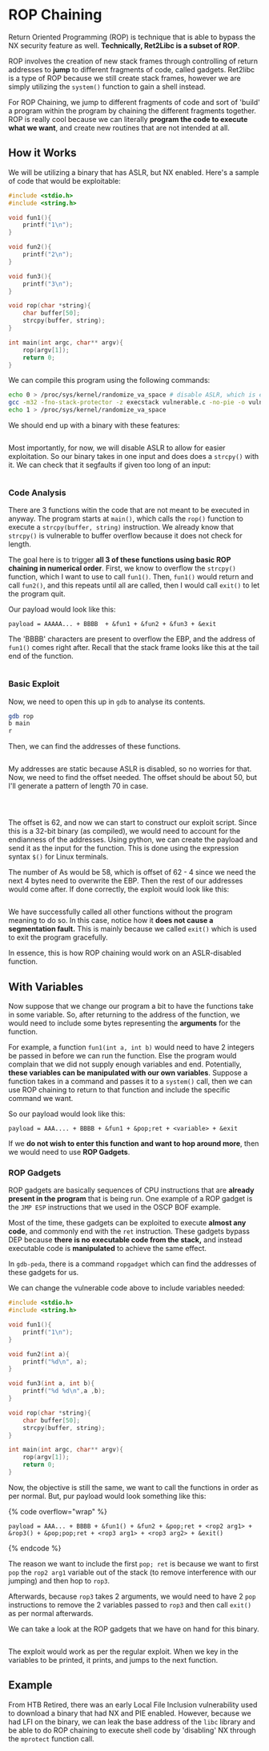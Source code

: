 # ROP Chaining

Return Oriented Programming (ROP) is technique that is able to bypass the NX security feature as well. **Technically, Ret2Libc is a subset of ROP**.&#x20;

ROP involves the creation of new stack frames through controlling of return addresses to **jump** to different fragments of code, called gadgets. Ret2libc is a type of ROP because we still create stack frames, however we are simply utilizing the `system()` function to gain a shell instead. &#x20;

For ROP Chaining, we jump to different fragments of code and sort of 'build' a program within the program by chaining the different fragments together. ROP is really cool because we can literally **program the code to execute what we want**, and create new routines that are not intended at all.&#x20;

## How it Works

We will be utilizing a binary that has ASLR, but NX enabled. Here's a sample of code that would be exploitable:

```c
#include <stdio.h>
#include <string.h>

void fun1(){
	printf("1\n");
}

void fun2(){
	printf("2\n");
}

void fun3(){
	printf("3\n");
}

void rop(char *string){
	char buffer[50];
	strcpy(buffer, string);
}

int main(int argc, char** argv){
	rop(argv[1]);
	return 0;
}
```

We can compile this program using the following commands:

```bash
echo 0 > /proc/sys/kernel/randomize_va_space # disable ASLR, which is enabled by default
gcc -m32 -fno-stack-protector -z execstack vulnerable.c -no-pie -o vuln
echo 1 > /proc/sys/kernel/randomize_va_space
```

We should end up with a binary with these features:

<figure><img src="../.gitbook/assets/image (30).png" alt=""><figcaption></figcaption></figure>

Most importantly, for now, we will disable ASLR to allow for easier exploitation. So our binary takes in one input and does does a `strcpy()` with it. We can check that it segfaults if given too long of an input:

<figure><img src="../.gitbook/assets/image (92).png" alt=""><figcaption></figcaption></figure>

### Code Analysis

There are 3 functions witin the code that are not meant to be executed in anyway. The program starts at `main()`, which calls the `rop()` function to execute a `strcpy(buffer, string)` instruction. We already know that `strcpy()` is vulnerable to buffer overflow because it does not check for length.&#x20;

The goal here is to trigger **all 3 of these functions using basic ROP chaining in numerical order**. First, we know to overflow the `strcpy()` function, which I want to use to call `fun1()`. Then, `fun1()` would return and call `fun2()`, and this repeats until all are called, then I would call `exit()` to let the program quit.

Our payload would look like this:

```
payload = AAAAA... + BBBB  + &fun1 + &fun2 + &fun3 + &exit
```

The 'BBBB' characters are present to overflow the EBP, and the address of `fun1()` comes right after. Recall that the stack frame looks like this at the tail end of the function.

<figure><img src="../.gitbook/assets/image (12).png" alt=""><figcaption></figcaption></figure>

### Basic Exploit

Now, we need to open this up in `gdb` to analyse its contents.

```bash
gdb rop
b main
r
```

Then, we can find the addresses of these functions.

<figure><img src="../.gitbook/assets/image (5) (1).png" alt=""><figcaption></figcaption></figure>

My addresses are static because ASLR is disabled, so no worries for that. Now, we need to find the offset needed. The offset should be about 50, but I'll generate a pattern of length 70 in case.

<figure><img src="../.gitbook/assets/image (90) (2).png" alt=""><figcaption></figcaption></figure>

<figure><img src="../.gitbook/assets/image (3) (1).png" alt=""><figcaption></figcaption></figure>

<figure><img src="../.gitbook/assets/image (11) (1).png" alt=""><figcaption></figcaption></figure>

The offset is 62, and now we can start to construct our exploit script. Since this is a 32-bit binary (as compiled), we would need to account for the endianness of the addresses. Using python, we can create the payload and send it as the input for the function. This is done using the expression syntax `$()` for Linux terminals.

The number of As would be 58, which is offset of 62 - 4 since we need the next 4 bytes need to overwrite the EBP. Then the rest of our addresses would come after. If done correctly, the exploit would look like this:

<figure><img src="../.gitbook/assets/image (98).png" alt=""><figcaption></figcaption></figure>

We have successfully called all other functions without the program meaning to do so. In this case, notice how it **does not cause a segmentation fault.** This is mainly because we called `exit()` which is used to exit the program gracefully.&#x20;

In essence, this is how ROP chaining would work on an ASLR-disabled function.

## With Variables

Now suppose that we change our program a bit to have the functions take in some variable. So, after returning to the address of the function, we would need to include some bytes representing the **arguments** for the function.&#x20;

For example, a function `fun1(int a, int b)` would need to have 2 integers be passed in before we can run the function. Else the program would complain that we did not supply enough variables and end. Potentially, **these variables can be manipulated with our own variables**. Suppose a function takes in a command and passes it to a `system()` call, then we can use ROP chaining to return to that function and include the specific command we want.&#x20;

So our payload would look like this:

```
payload = AAA.... + BBBB + &fun1 + &pop;ret + <variable> + &exit
```

If we **do not wish to enter this function and want to hop around more**, then we would need to use **ROP Gadgets**.

### ROP Gadgets

ROP gadgets are basically sequences of CPU instructions that are **already present in the program** that is being run. One example of a ROP gadget is the `JMP ESP` instructions that we used in the OSCP BOF example.&#x20;

Most of the time, these gadgets can be exploited to execute **almost any code**, and commonly end with the `ret` instruction. These gadgets bypass DEP because **there is no executable code from the stack,** and instead executable code is **manipulated** to achieve the same effect.

In `gdb-peda`, there is a command `ropgadget` which can find the addresses of these gadgets for us.&#x20;

We can change the vulnerable code above to include variables needed:

```c
#include <stdio.h>
#include <string.h>

void fun1(){
	printf("1\n");
}

void fun2(int a){
	printf("%d\n", a);
}

void fun3(int a, int b){
	printf("%d %d\n",a ,b);
}

void rop(char *string){
	char buffer[50];
	strcpy(buffer, string);
}

int main(int argc, char** argv){
	rop(argv[1]);
	return 0;
}
```



Now, the objective is still the same, we want to call the functions in order as per normal. But, pur payload would look something like this:

{% code overflow="wrap" %}
```
payload = AAA... + BBBB + &fun1() + &fun2 + &pop;ret + <rop2 arg1> + &rop3() + &pop;pop;ret + <rop3 arg1> + <rop3 arg2> + &exit()
```
{% endcode %}

The reason we want to include the first `pop; ret` is because we want to first `pop` the `rop2 arg1` variable out of the stack (to remove interference with our jumping) and then hop to `rop3`.&#x20;

Afterwards, because `rop3` takes 2 arguments, we would need to have 2 `pop` instructions to remove the 2 variables passed to `rop3` and then call `exit()` as per normal afterwards.&#x20;

We can take a look at the ROP gadgets that we have on hand for this binary.

<figure><img src="../.gitbook/assets/image (100).png" alt=""><figcaption></figcaption></figure>

The exploit would work as per the regular exploit. When we key in the variables to be printed, it prints, and jumps to the next function.

## Example&#x20;

From HTB Retired, there was an early Local File Inclusion vulnerability used to download a binary that had NX and PIE enabled. However, because we had LFI on the binary, we can leak the base address of the `libc` library and be able to do ROP chaining to execute shell code by 'disabling' NX through the `mprotect` function call.

